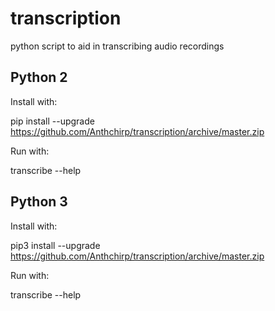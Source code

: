 # transcription
python script to aid in transcribing audio recordings


Python 2
--------
Install with:

  pip install --upgrade https://github.com/Anthchirp/transcription/archive/master.zip

Run with:

  transcribe --help

Python 3
--------
Install with:

  pip3 install --upgrade https://github.com/Anthchirp/transcription/archive/master.zip

Run with:

  transcribe --help
